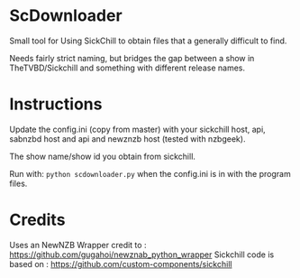 # ScDownloader

Small tool for Using SickChill to obtain files that a generally difficult to find.

Needs fairly strict naming, but bridges the gap between a show in TheTVBD/Sickchill and something with different release names.

# Instructions

Update the config.ini (copy from master) with your sickchill host, api, sabnzbd host and api and newznzb host (tested with nzbgeek).

The show name/show id you obtain from sickchill.

Run with: 
```python scdownloader.py```
when the config.ini is in with the program files.


# Credits

Uses an NewNZB Wrapper credit to : https://github.com/gugahoi/newznab_python_wrapper
Sickchill code is based on : https://github.com/custom-components/sickchill
